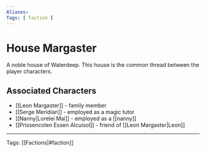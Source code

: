 ```yaml
---
Aliases:
Tags: [ faction ]
---
```


# House Margaster

A noble house of Waterdeep. This house is the common thread between the player characters.

## Associated Characters

- [[Leon Margaster]] - family member
- [[Serge Meridian]] - employed as a magic tutor
- [[Nanny|Lorelei Mai]] - employed as a [[nanny]]
- [[Prissencolen Essen Alcuisol]] - friend of [[Leon Margaster|Leon]]

---
Tags: [[Factions|#faction]]
